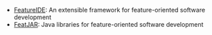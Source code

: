 * [FeatureIDE](https://github.com/orgs/FeatureIDE/repositories?q=FeatureIDE): An extensible framework for feature-oriented software development 
* [FeatJAR](https://github.com/orgs/FeatureIDE/repositories?q=FeatJAR): Java libraries for feature-oriented software development 
